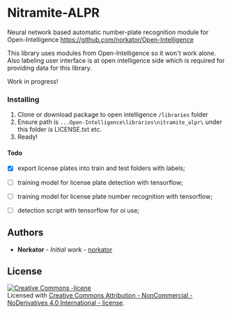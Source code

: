 # Nitramite-ALPR

Neural network based automatic number-plate recognition module for Open-Intelligence
https://github.com/norkator/Open-Intelligence

This library uses modules from Open-Intelligence so it won't work alone. Also labeling user interface 
is at open intelligence side which is required for providing data for this library.

Work in progress!

### Installing

1. Clone or download package to open intelligence `/libraries` folder
2. Ensure path is `...Open-Intelligence\libraries\nitramite_alpr\` under this folder is LICENSE.txt etc.
3. Ready!


#### Todo

- [x] export license plates into train and test folders with labels;
- [ ] training model for license plate detection with tensorflow;
- [ ] training model for license plate number recognition with tensorflow;
- [ ] detection script with tensorflow for oi use;


## Authors

* **Norkator** - *Initial work* - [norkator](https://github.com/norkator)


## License

<a rel="license" href="http://creativecommons.org/licenses/by-nc-nd/4.0/"><img alt="Creative Commons -licene" style="border-width:0" src="https://i.creativecommons.org/l/by-nc-nd/4.0/88x31.png" /></a><br />Licensed with <a rel="license" href="http://creativecommons.org/licenses/by-nc-nd/4.0/">Creative Commons Attribution - NonCommercial - NoDerivatives 4.0 International - license</a>.